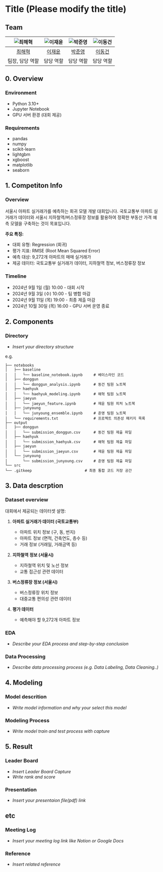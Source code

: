 # Title (Please modify the title)
## Team

| ![최해혁](https://avatars.githubusercontent.com/u/156163982?v=4) | ![이재윤](https://avatars.githubusercontent.com/u/156163982?v=4) | ![박준영](https://avatars.githubusercontent.com/u/156163982?v=4) | ![이동건](https://avatars.githubusercontent.com/u/156163982?v=4) |
|:-------------------------------------------------------------:|:-------------------------------------------------------------:|:-------------------------------------------------------------:|:-------------------------------------------------------------:|
|            [최해혁](https://github.com/UpstageAILab)             |            [이재윤](https://github.com/UpstageAILab)             |            [박준영](https://github.com/UpstageAILab)             |            [이동건](https://github.com/UpstageAILab)             |            [오패캠](https://github.com/UpstageAILab)             |
|                           팀장, 담당 역할                           |                             담당 역할                             |                             담당 역할                             |                             담당 역할                             |

## 0. Overview
### Environment
- Python 3.10+
- Jupyter Notebook
- GPU 서버 환경 (대회 제공)

### Requirements
- pandas
- numpy
- scikit-learn
- lightgbm
- xgboost
- matplotlib
- seaborn

## 1. Competiton Info

### Overview

서울시 아파트 실거래가를 예측하는 회귀 모델 개발 대회입니다. 국토교통부 아파트 실거래가 데이터와 서울시 지하철역/버스정류장 정보를 활용하여 정확한 부동산 가격 예측 모델을 구축하는 것이 목표입니다.

**주요 특징:**
- 대회 유형: Regression (회귀)
- 평가 지표: RMSE (Root Mean Squared Error)
- 예측 대상: 9,272개 아파트의 매매 실거래가
- 제공 데이터: 국토교통부 실거래가 데이터, 지하철역 정보, 버스정류장 정보

### Timeline

- 2024년 9월 1일 (월) 10:00 - 대회 시작
- 2024년 9월 3일 (수) 10:00 - 팀 병합 마감
- 2024년 9월 11일 (목) 19:00 - 최종 제출 마감
- 2024년 10월 30일 (목) 16:00 - GPU 서버 운영 종료

## 2. Components

### Directory

- _Insert your directory structure_

e.g.
```
├── notebooks
│   ├── baseline
│   │   └── baseline_notebook.ipynb     # 베이스라인 코드
│   ├── donggun
│   │   └── donggun_analysis.ipynb      # 동건 팀원 노트북
│   ├── haehyuk
│   │   └── haehyuk_modeling.ipynb      # 해혁 팀원 노트북
│   ├── jaeyun
│   │   └── jaeyun_feature.ipynb        # 재윤 팀원 피처 노트북
│   ├── junyoung
│   │   └── junyoung_ensemble.ipynb     # 준영 팀원 노트북
│   └── requirements.txt                # 프로젝트 의존성 패키지 목록
├── output
│   ├── donggun
│   │   └── submission_donggun.csv      # 동건 팀원 제출 파일
│   ├── haehyuk
│   │   └── submission_haehyuk.csv      # 해혁 팀원 제출 파일
│   ├── jaeyun
│   │   └── submission_jaeyun.csv       # 재윤 팀원 제출 파일
│   └── junyoung
│       └── submission_junyoung.csv     # 준영 팀원 제출 파일
└── src
└── .gitkeep                        # 최종 통합 코드 저장 공간
```

## 3. Data descrption

### Dataset overview

대회에서 제공되는 데이터셋 설명:

1. **아파트 실거래가 데이터 (국토교통부)**
   - 아파트 위치 정보 (구, 동, 번지)
   - 아파트 정보 (면적, 건축연도, 층수 등)
   - 거래 정보 (거래일, 거래금액 등)

2. **지하철역 정보 (서울시)**
   - 지하철역 위치 및 노선 정보
   - 교통 접근성 관련 데이터

3. **버스정류장 정보 (서울시)**
   - 버스정류장 위치 정보
   - 대중교통 편의성 관련 데이터

4. **평가 데이터**
   - 예측해야 할 9,272개 아파트 정보

### EDA

- _Describe your EDA process and step-by-step conclusion_

### Data Processing

- _Describe data processing process (e.g. Data Labeling, Data Cleaning..)_

## 4. Modeling

### Model descrition

- _Write model information and why your select this model_

### Modeling Process

- _Write model train and test process with capture_

## 5. Result

### Leader Board

- _Insert Leader Board Capture_
- _Write rank and score_

### Presentation

- _Insert your presentaion file(pdf) link_

## etc

### Meeting Log

- _Insert your meeting log link like Notion or Google Docs_

### Reference

- _Insert related reference_
